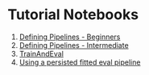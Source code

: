 # Tutorial Notebooks

1. [Defining Pipelines - Beginners](https://msft-amp.azurewebsites.net/atlas/notebooks/4d65da08-46b7-4a67-9e98-5f615ed6e84c?path=elonp@microsoft.com/OneML/Tutorials/defining_pipelines_beginners.ipynb)
1. [Defining Pipelines - Intermediate](https://msft-amp.azurewebsites.net/atlas/notebooks/96e6ae2c-4040-4d7f-9ce8-d7e1e9ae19d4?path=elonp@microsoft.com/OneML/Tutorials/defining_pipelines_intermediate.ipynb)
1. [TrainAndEval](https://msft-amp.azurewebsites.net/atlas/notebooks/9de0cb5e-9de6-423f-93d2-efe6185b6139?path=elonp@microsoft.com/OneML/Tutorials/train_and_eval.ipynb)
1. [Using a persisted fitted eval pipeline](https://msft-amp.azurewebsites.net/atlas/notebooks/686463b8-ff91-44b5-95ed-b2a86655c947?path=elonp@microsoft.com/OneML/Tutorials/using_persited_fitted_eval_pipeline.ipynb)
